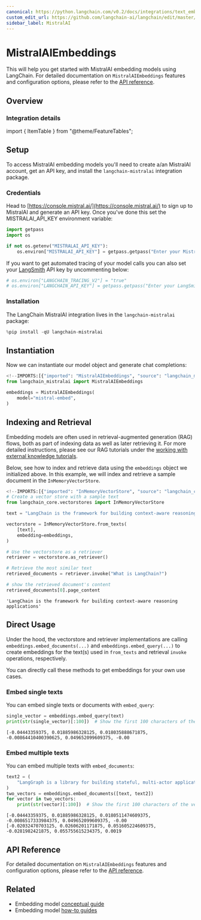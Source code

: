 ```yaml
---
canonical: https://python.langchain.com/v0.2/docs/integrations/text_embedding/mistralai/
custom_edit_url: https://github.com/langchain-ai/langchain/edit/master/docs/docs/integrations/text_embedding/mistralai.ipynb
sidebar_label: MistralAI
---
```


# MistralAIEmbeddings

This will help you get started with MistralAI embedding models using LangChain. For detailed documentation on `MistralAIEmbeddings` features and configuration options, please refer to the [API reference](https://api.python.langchain.com/en/latest/embeddings/langchain_mistralai.embeddings.MistralAIEmbeddings.html).

## Overview
### Integration details

import { ItemTable } from "@theme/FeatureTables";

<ItemTable category="text_embedding" item="MistralAI" />

## Setup

To access MistralAI embedding models you'll need to create a/an MistralAI account, get an API key, and install the `langchain-mistralai` integration package.

### Credentials

Head to [https://console.mistral.ai/](https://console.mistral.ai/) to sign up to MistralAI and generate an API key. Once you've done this set the MISTRALAI_API_KEY environment variable:


```python
import getpass
import os

if not os.getenv("MISTRALAI_API_KEY"):
    os.environ["MISTRALAI_API_KEY"] = getpass.getpass("Enter your MistralAI API key: ")
```

If you want to get automated tracing of your model calls you can also set your [LangSmith](https://docs.smith.langchain.com/) API key by uncommenting below:


```python
# os.environ["LANGCHAIN_TRACING_V2"] = "true"
# os.environ["LANGCHAIN_API_KEY"] = getpass.getpass("Enter your LangSmith API key: ")
```

### Installation

The LangChain MistralAI integration lives in the `langchain-mistralai` package:


```python
%pip install -qU langchain-mistralai
```

## Instantiation

Now we can instantiate our model object and generate chat completions:


```python
<!--IMPORTS:[{"imported": "MistralAIEmbeddings", "source": "langchain_mistralai", "docs": "https://api.python.langchain.com/en/latest/embeddings/langchain_mistralai.embeddings.MistralAIEmbeddings.html", "title": "MistralAIEmbeddings"}]-->
from langchain_mistralai import MistralAIEmbeddings

embeddings = MistralAIEmbeddings(
    model="mistral-embed",
)
```

## Indexing and Retrieval

Embedding models are often used in retrieval-augmented generation (RAG) flows, both as part of indexing data as well as later retrieving it. For more detailed instructions, please see our RAG tutorials under the [working with external knowledge tutorials](/docs/tutorials/#working-with-external-knowledge).

Below, see how to index and retrieve data using the `embeddings` object we initialized above. In this example, we will index and retrieve a sample document in the `InMemoryVectorStore`.


```python
<!--IMPORTS:[{"imported": "InMemoryVectorStore", "source": "langchain_core.vectorstores", "docs": "https://api.python.langchain.com/en/latest/vectorstores/langchain_core.vectorstores.in_memory.InMemoryVectorStore.html", "title": "MistralAIEmbeddings"}]-->
# Create a vector store with a sample text
from langchain_core.vectorstores import InMemoryVectorStore

text = "LangChain is the framework for building context-aware reasoning applications"

vectorstore = InMemoryVectorStore.from_texts(
    [text],
    embedding=embeddings,
)

# Use the vectorstore as a retriever
retriever = vectorstore.as_retriever()

# Retrieve the most similar text
retrieved_documents = retriever.invoke("What is LangChain?")

# show the retrieved document's content
retrieved_documents[0].page_content
```



```output
'LangChain is the framework for building context-aware reasoning applications'
```


## Direct Usage

Under the hood, the vectorstore and retriever implementations are calling `embeddings.embed_documents(...)` and `embeddings.embed_query(...)` to create embeddings for the text(s) used in `from_texts` and retrieval `invoke` operations, respectively.

You can directly call these methods to get embeddings for your own use cases.

### Embed single texts

You can embed single texts or documents with `embed_query`:


```python
single_vector = embeddings.embed_query(text)
print(str(single_vector)[:100])  # Show the first 100 characters of the vector
```
```output
[-0.04443359375, 0.01885986328125, 0.018035888671875, -0.00864410400390625, 0.049652099609375, -0.00
```
### Embed multiple texts

You can embed multiple texts with `embed_documents`:


```python
text2 = (
    "LangGraph is a library for building stateful, multi-actor applications with LLMs"
)
two_vectors = embeddings.embed_documents([text, text2])
for vector in two_vectors:
    print(str(vector)[:100])  # Show the first 100 characters of the vector
```
```output
[-0.04443359375, 0.01885986328125, 0.0180511474609375, -0.0086517333984375, 0.049652099609375, -0.00
[-0.02032470703125, 0.02606201171875, 0.051605224609375, -0.0281982421875, 0.055755615234375, 0.0019
```
## API Reference

For detailed documentation on `MistralAIEmbeddings` features and configuration options, please refer to the [API reference](https://api.python.langchain.com/en/latest/embeddings/langchain_mistralai.embeddings.MistralAIEmbeddings.html).



## Related

- Embedding model [conceptual guide](/docs/concepts/#embedding-models)
- Embedding model [how-to guides](/docs/how_to/#embedding-models)